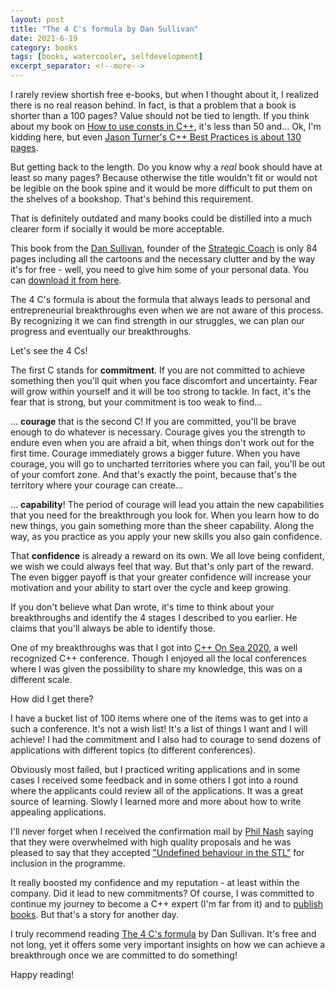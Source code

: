 ```yaml
---
layout: post
title: "The 4 C's formula by Dan Sullivan"
date: 2021-6-19
category: books
tags: [books, watercooler, selfdevelopment]
excerpt_separator: <!--more-->
---
```

I rarely review shortish free e-books, but when I thought about it, I realized there is no real reason behind. In fact, is that a problem that a book is shorter than a 100 pages? Value should not be tied to length. If you think about my book on [How to use consts in C++](https://leanpub.com/cppconst/), it's less than 50 and... Ok, I'm kidding here, but even [Jason Turner's C++ Best Practices is about 130 pages](https://devreads.sandordargo.com/cpp-best-practices-by-jason-turner/).
<!--more-->

But getting back to the length. Do you know why a *real* book should have at least so many pages? Because otherwise the title wouldn't fit or would not be legible on the book spine and it would be more difficult to put them on the shelves of a bookshop. That's behind this requirement.

That is definitely outdated and many books could be distilled into a much clearer form if socially it would be more acceptable.

This book from the [Dan Sullivan](https://www.linkedin.com/in/dansullivansc/), founder of the [Strategic Coach](https://www.strategiccoach.com/) is only 84 pages including all the cartoons and the necessary clutter and by the way it's for free - well, you need to give him some of your personal data. You can [download it from here](http://now.strategiccoach.com/4cs-formula).

The 4 C's formula is about the formula that always leads to personal and entrepreneurial breakthroughs even when we are not aware of this process. By recognizing it we can find strength in our struggles, we can plan our progress and eventually our breakthroughs.

Let's see the 4 Cs!

The first C stands for **commitment**. If you are not committed to achieve something then you'll quit when you face discomfort and uncertainty. Fear will grow within yourself and it will be too strong to tackle. In fact, it's the fear that is strong, but your commitment is too weak to find...

... **courage** that is the second C! If you are committed, you'll be brave enough to do whatever is necessary. Courage gives you the strength to endure even when you are afraid a bit, when things don't work out for the first time. Courage immediately grows a bigger future. When you have courage, you will go to uncharted territories where you can fail, you'll be out of your comfort zone. And that's exactly the point, because that's the territory where your courage can create...

... **capability**! The period of courage will lead you attain the new capabilities that you need for the breakthrough you look for. When you learn how to do new things, you gain something more than the sheer capability. Along the way, as you practice as you apply your new skills you also gain confidence.

That **confidence** is already a reward on its own. We all love being confident, we wish we could always feel that way. But that's only part of the reward. The even bigger payoff is that your greater confidence will increase your motivation and your ability to start over the cycle and keep growing.

If you don't believe what Dan wrote, it's time to think about your breakthroughs and identify the 4 stages I described to you earlier. He claims that you'll always be able to identify those.

One of my breakthroughs was that I got into [C++ On Sea 2020](https://www.youtube.com/watch?v=BEmAo6Fdg-Q), a well recognized C++ conference. Though I enjoyed all the local conferences where I was given the possibility to share my knowledge, this was on a different scale.

How did I get there?

I have a bucket list of 100 items where one of the items was to get into a such a conference. It's not a wish list! It's a list of things I want and I will achieve! I had the commitment and I also had to courage to send dozens of applications with different topics (to different conferences).

Obviously most failed, but I practiced writing applications and in some cases I received some feedback and in some others I got into a round where the applicants could review all of the applications. It was a great source of learning. Slowly I learned more and more about how to write appealing applications.

I'll never forget when I received the confirmation mail by [Phil Nash](https://twitter.com/phil_nash) saying that they were overwhelmed with high quality proposals and he was pleased to say that they accepted ["Undefined behaviour in the STL"](https://www.youtube.com/watch?v=BEmAo6Fdg-Q) for inclusion in the programme.

It really boosted my confidence and my reputation - at least within the company. Did it lead to new commitments? Of course, I was committed to continue my journey to become a C++ expert (I'm far from it) and to [publish books](https://leanpub.com/u/sandordargo). But that's a story for another day.

I truly recommend reading [The 4 C's formula](http://now.strategiccoach.com/4cs-formula) by Dan Sullivan. It's free and not long, yet it offers some very important insights on how we can achieve a breakthrough once we are committed to do something!

Happy reading!